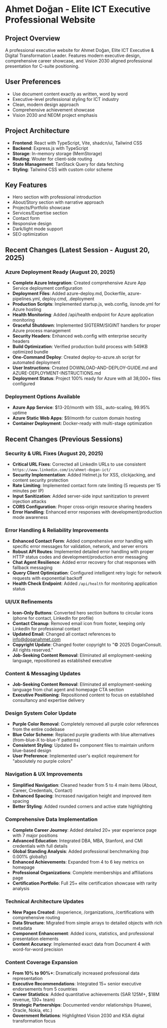 # Ahmet Doğan - Elite ICT Executive Professional Website

## Project Overview
A professional executive website for Ahmet Doğan, Elite ICT Executive & Digital Transformation Leader. Features modern executive design, comprehensive career showcase, and Vision 2030 aligned professional presentation for C-suite positioning.

## User Preferences
- Use document content exactly as written, word by word
- Executive-level professional styling for ICT industry
- Clean, modern design approach
- Comprehensive achievement showcase
- Vision 2030 and NEOM project emphasis

## Project Architecture
- **Frontend**: React with TypeScript, Vite, shadcn/ui, Tailwind CSS
- **Backend**: Express.js with TypeScript
- **Storage**: In-memory storage (MemStorage)
- **Routing**: Wouter for client-side routing
- **State Management**: TanStack Query for data fetching
- **Styling**: Tailwind CSS with custom color scheme

## Key Features
- Hero section with professional introduction
- About/Story section with narrative approach
- Projects/Portfolio showcase
- Services/Expertise section
- Contact form
- Responsive design
- Dark/light mode support
- SEO optimization

## Recent Changes (Latest Session - August 20, 2025)

### Azure Deployment Ready (August 20, 2025)
- **Complete Azure Integration**: Created comprehensive Azure App Service deployment configuration
- **Deployment Files**: Added azure-deploy.md, Dockerfile, azure-pipelines.yml, deploy.cmd, .deployment
- **Production Scripts**: Implemented startup.js, web.config, iisnode.yml for Azure hosting
- **Health Monitoring**: Added /api/health endpoint for Azure application monitoring
- **Graceful Shutdown**: Implemented SIGTERM/SIGINT handlers for proper Azure process management
- **Security Headers**: Enhanced web.config with enterprise security headers
- **Build Optimization**: Verified production build process with 549KB optimized bundle
- **One-Command Deploy**: Created deploy-to-azure.sh script for automated deployment
- **User Instructions**: Created DOWNLOAD-AND-DEPLOY-GUIDE.md and AZURE-DEPLOYMENT-INSTRUCTIONS.md
- **Deployment Status**: Project 100% ready for Azure with all 38,000+ files configured

### Deployment Options Available
- **Azure App Service**: $13-20/month with SSL, auto-scaling, 99.95% uptime
- **Azure Static Web Apps**: $9/month for custom domain hosting
- **Container Deployment**: Docker-ready with multi-stage optimization

## Recent Changes (Previous Sessions)

### Security & URL Fixes (August 20, 2025)
- **Critical URL Fixes**: Corrected all LinkedIn URLs to use consistent `https://www.linkedin.com/in/ahmet-dogan-ict/`
- **Security Implementation**: Added Helmet.js for XSS, clickjacking, and content security protection
- **Rate Limiting**: Implemented contact form rate limiting (5 requests per 15 minutes per IP)
- **Input Sanitization**: Added server-side input sanitization to prevent injection attacks
- **CORS Configuration**: Proper cross-origin resource sharing headers
- **Error Handling**: Enhanced error responses with development/production mode awareness

### Error Handling & Reliability Improvements
- **Enhanced Contact Form**: Added comprehensive error handling with specific error messages for validation, network, and server errors
- **Robust API Routes**: Implemented detailed error handling with proper HTTP status codes and development/production error messaging
- **Chat Agent Resilience**: Added error recovery for chat responses with fallback messaging
- **Query Client Optimization**: Configured intelligent retry logic for network requests with exponential backoff
- **Health Check Endpoint**: Added `/api/health` for monitoring application status

### UI/UX Refinements
- **Icon-Only Buttons**: Converted hero section buttons to circular icons (phone for contact, LinkedIn for profile)
- **Contact Cleanup**: Removed email icon from footer, keeping only LinkedIn for professional contact
- **Updated Email**: Changed all contact references to info@doganahmet.com
- **Copyright Update**: Changed footer copyright to "© 2025 DoganConsult. All rights reserved."
- **Job-Seeking Content Removal**: Eliminated all employment-seeking language, repositioned as established executive

### Content & Messaging Updates
- **Job-Seeking Content Removal**: Eliminated all employment-seeking language from chat agent and homepage CTA section
- **Executive Positioning**: Repositioned content to focus on established consultancy and expertise delivery

### Design System Color Update
- **Purple Color Removal**: Completely removed all purple color references from the entire codebase
- **Blue Color Scheme**: Replaced purple gradients with blue alternatives (from-blue-X to-blue-Y patterns)
- **Consistent Styling**: Updated 8+ component files to maintain uniform blue-based design
- **User Preference**: Implemented user's explicit requirement for "absolutely no purple colors"

### Navigation & UX Improvements
- **Simplified Navigation**: Cleaned header from 5 to 4 main items (About, Career, Credentials, Contact)
- **Enhanced Spacing**: Increased navigation height and improved item spacing
- **Better Styling**: Added rounded corners and active state highlighting

### Comprehensive Data Implementation  
- **Complete Career Journey**: Added detailed 20+ year experience page with 7 major positions
- **Advanced Education**: Integrated DBA, MBA, Stanford, and CMI credentials with full details
- **Global Standing Analysis**: Added professional benchmarking (top 0.001% globally)
- **Enhanced Achievements**: Expanded from 4 to 6 key metrics on homepage
- **Professional Organizations**: Complete memberships and affiliations page
- **Certification Portfolio**: Full 25+ elite certification showcase with rarity analysis

### Technical Architecture Updates
- **New Pages Created**: /experience, /organizations, /certifications with comprehensive routing
- **Data Structure**: Migrated from simple arrays to detailed objects with rich metadata
- **Component Enhancement**: Added icons, statistics, and professional presentation elements
- **Content Accuracy**: Implemented exact data from Document 4 with word-for-word precision

### Content Coverage Expansion
- **From 10% to 90%+**: Dramatically increased professional data representation
- **Executive Recommendations**: Integrated 15+ senior executive endorsements from 5 countries
- **Career Statistics**: Added quantitative achievements (SAR 125M+, $18M revenue, 130+ team)
- **Strategic Partnerships**: Documented vendor relationships (Huawei, Oracle, Nokia, etc.)
- **Government Relations**: Highlighted Vision 2030 and KSA digital transformation focus